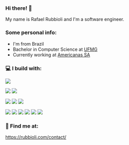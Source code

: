 ### Hi there! 👋

My name is Rafael Rubbioli and I'm a software engineer.

### Some personal info:
- I'm from Brazil
- Bachelor in Computer Science at [UFMG](https://www.dcc.ufmg.br/dcc/)
- Currently working at [Americanas SA](https://www.linkedin.com/company/americanas-sa/)

### 💻 I build with:
![](https://img.shields.io/badge/OS-Linux-informational?style=flat&logo=linux&logoColor=white&color=blue)

![](https://img.shields.io/badge/Lang-Go-informational?style=flat&logo=go&logoColor=white&color=blue)
![](https://img.shields.io/badge/Lang-Python-informational?style=flat&logo=python&logoColor=white&color=blue)

![](https://img.shields.io/badge/Tools-GraphQL-informational?style=flat&logo=graphql&logoColor=white&color=blue)
![](https://img.shields.io/badge/Tools-Rest-informational?style=flat&logo=elastic&logoColor=white&color=blue)
![](https://img.shields.io/badge/Tools-gRPC-informational?style=flat&logo=grpc&logoColor=white&color=blue)

![](https://img.shields.io/badge/Tools-Docker-informational?style=flat&logo=docker&logoColor=white&color=blue)
![](https://img.shields.io/badge/Tools-Kubernetes-informational?style=flat&logo=kubernetes&logoColor=white&color=blue)
![](https://img.shields.io/badge/Tools-Mariadb-informational?style=flat&logo=mariadb&logoColor=white&color=blue)
![](https://img.shields.io/badge/Tools-Influxdb-informational?style=flat&logo=influxdb&logoColor=white&color=blue)
![](https://img.shields.io/badge/Tools-Grafana-informational?style=flat&logo=grafana&logoColor=white&color=blue)
![](https://img.shields.io/badge/Tools-ElasticSearch-informational?style=flat&logo=elastic&logoColor=white&color=blue)

### 💬 Find me at:
https://rubbioli.com/contact/


